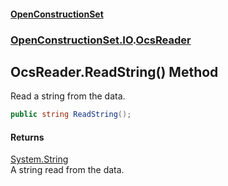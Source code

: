 #### [OpenConstructionSet](index.md 'index')
### [OpenConstructionSet.IO](index.md#OpenConstructionSet_IO 'OpenConstructionSet.IO').[OcsReader](T57tcFO5x0tbza6wZBV1Ww.md 'OpenConstructionSet.IO.OcsReader')
## OcsReader.ReadString() Method
Read a string from the data.  
```csharp
public string ReadString();
```
#### Returns
[System.String](https://docs.microsoft.com/en-us/dotnet/api/System.String 'System.String')  
A string read from the data.
